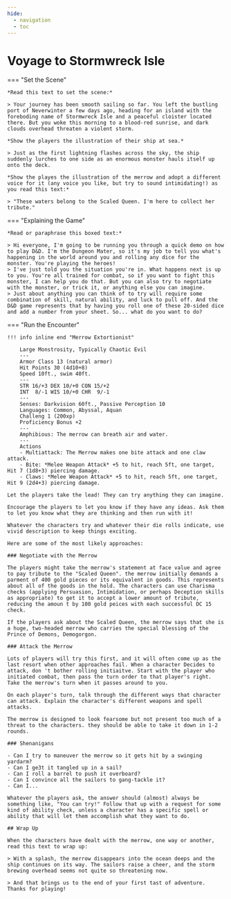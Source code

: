 ```yaml
---
hide:
  - navigation
  - toc
---
```


# Voyage to Stormwreck Isle

=== "Set the Scene"

    *Read this text to set the scene:*
        
    > Your journey has been smooth sailing so far. You left the bustling port of Neverwinter a few days ago, heading for an island with the foreboding name of Stormwreck Isle and a peaceful cloister located there. But you woke this morning to a blood-red sunrise, and dark clouds overhead threaten a violent storm.
    
    *Show the players the illustration of their ship at sea.*
    
    > Just as the first lightning flashes across the sky, the ship suddenly lurches to one side as an enormous monster hauls itself up onto the deck.
    
    *Show the playes the illustration of the merrow and adopt a different voice for it (any voice you like, but try to sound intimidating!) as you read this text:*
    
    > "These waters belong to the Scaled Queen. I'm here to collect her tribute."

=== "Explaining the Game"

    *Read or paraphrase this boxed text:*
    
    > Hi everyone, I'm going to be running you through a quick demo on how to play D&D. I'm the Dungeon Mater, so it's my job to tell you what's happening in the world around you and rolling any dice for the monster. You're playing the heroes!
    > I've just told you the situation you're in. What happens next is up to you. You're all trained for combat, so if you want to fight this monster, I can help you do that. But you can also try to negotiate with the monster, or trick it, or anything else you can imagine.
    > Just about anything you can think of to try will require some combination of skill, natural ability, and luck to pull off. And the D&D game represents that by having you roll one of these 20-sided dice and add a number from your sheet. So... what do you want to do?

=== "Run the Encounter"
    
    !!! info inline end "Merrow Extortionist"
        
    	Large Monstrosity, Typically Chaotic Evil  
    	---    	
    	Armor Class 13 (natural armor)  
    	Hit Points 30 (4d10+8)  
    	Speed 10ft., swim 40ft.  
    	---    
    	STR 16/+3 DEX 10/+0 CON 15/+2  
    	INT  8/-1 WIS 10/+0 CHR  9/-1  
    	---    	
    	Senses: Darkvision 60ft., Passive Perception 10  
    	Languages: Common, Abyssal, Aquan  
    	Challeng 1 (200xp)  
    	Proficiency Bonus +2    	
    	---    	
    	Amphibious: The merrow can breath air and water.    	
    	---    	
    	Actions      	
    	- Multiattack: The Merrow makes one bite attack and one claw attack.      	
    	- Bite: *Melee Weapon Attack* +5 to hit, reach 5ft, one target, Hit 7 (1d8+3) piercing damage.
    	- Claws: *Melee Weapon Attack* +5 to hit, reach 5ft, one target, Hit 9 (2d4+3) piercing damage.
    	
    Let the players take the lead! They can try anything they can imagine. 
    
    Encourage the players to let you know if they have any ideas. Ask them to let you know what they are thinking and then run with it!
    
    Whatever the characters try and whatever their die rolls indicate, use vivid description to keep things exciting.
    
    Here are some of the most likely approaches:
    
    ### Negotiate with the Merrow
    
    The players might take the merrow's statement at face value and agree to pay tribute to the "Scaled Queen". the merrow initially demands a parment of 400 gold pieces or its equivalent in goods. This represents about all of the goods in the hold. The characters can use Charisma checks (applying Persuasion, Intimidation, or perhaps Deception skills as appropriate) to get it to accept a lower amount of tribute, reducing the amoun t by 100 gold peices with each successful DC 15 check.
    
    If the players ask about the Scaled Queen, the merrow says that she is a huge, two-headed merrow who carries the special blessing of the Prince of Demons, Demogorgon.
    
    ### Attack the Merrow
    
    Lots of players will try this first, and it will often come up as the last resort when other approaches fail. When a character Decides to attack, don 't bother rolling initiaitve. Start with the player who initiated combat, then pass the turn order to that player's right. Take the merrow's turn when it passes around to you.
    
    On each player's turn, talk through the different ways that character can attack. Explain the character's different weapons and spell attacks.
    
    The merrow is designed to look fearsome but not present too much of a threat to the characters. they should be able to take it down in 1-2 rounds.
    
    ### Shenanigans
    
    - Can I try to maneuver the merrow so it gets hit by a swinging yardarm?
    - Can I ge3t it tangled up in a sail?
    - Can I roll a barrel to push it overboard?
    - Can I convince all the sailors to gang-tackle it?
    - Can I...
    
    Whatever the players ask, the answer should (almost) always be something like, "You can try!" Follow that up with a request for some kind of ability check, unless a character has a specific spell or ability that will let them accomplish what they want to do.
    
    ## Wrap Up
    
    When the characters have dealt with the merrow, one way or another, read this text to wrap up:
    
    > With a splash, the merrow disappears into the ocean deeps and the ship continues on its way. The sailors raise a cheer, and the storm brewing overhead seems not quite so threatening now.
    
    > And that brings us to the end of your first tast of adventure. Thanks for playing!
